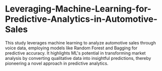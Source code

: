 # Leveraging-Machine-Learning-for-Predictive-Analytics-in-Automotive-Sales
This study leverages machine learning to analyze automotive sales through voice data, employing models like Random Forest and Bagging for predictive accuracy. It highlights ML's potential in transforming market analysis by converting qualitative data into insightful predictions, thereby pioneering a novel approach in predictive analytics.
